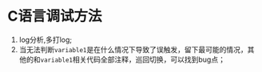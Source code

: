 # C语言调试方法

1. log分析,多打log;
2. 当无法判断`variable1`是在什么情况下导致了误触发，留下最可能的情况，其他的和`variable1`相关代码全部注释，巡回切换，可以找到bug点；

